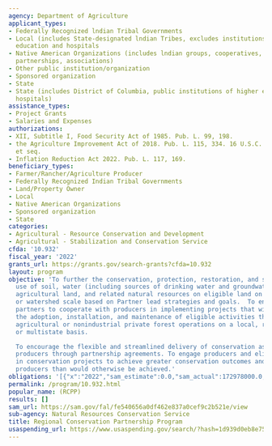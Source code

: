 ```yaml
---
agency: Department of Agriculture
applicant_types:
- Federally Recognized lndian Tribal Governments
- Local (includes State-designated lndian Tribes, excludes institutions of higher
  education and hospitals
- Native American Organizations (includes lndian groups, cooperatives, corporations,
  partnerships, associations)
- Other public institution/organization
- Sponsored organization
- State
- State (includes District of Columbia, public institutions of higher education and
  hospitals)
assistance_types:
- Project Grants
- Salaries and Expenses
authorizations:
- XII, Subtitle I, Food Security Act of 1985. Pub. L. 99, 198.
- the Agriculture Improvement Act of 2018. Pub. L. 115, 334. 16 U.S.C. &sect; 3871
  et seq.
- Inflation Reduction Act 2022. Pub. L. 117, 169.
beneficiary_types:
- Farmer/Rancher/Agriculture Producer
- Federally Recognized Indian Tribal Governments
- Land/Property Owner
- Local
- Native American Organizations
- Sponsored organization
- State
categories:
- Agricultural - Resource Conservation and Development
- Agricultural - Stabilization and Conservation Service
cfda: '10.932'
fiscal_year: '2022'
grants_url: https://grants.gov/search-grants?cfda=10.932
layout: program
objective: 'To further the conservation, protection, restoration, and sustainable
  use of soil, water (including sources of drinking water and groundwater), wildlife,
  agricultural land, and related natural resources on eligible land on a regional
  or watershed scale based on Partner lead strategies and goals.  To encourage eligible
  partners to cooperate with producers in implementing projects that will result in
  the adoption, installation, and maintenance of eligible activities that affect multiple
  agricultural or nonindustrial private forest operations on a local, regional, State,
  or multistate basis.

  To encourage the flexible and streamlined delivery of conservation assistance to
  producers through partnership agreements. To engage producers and eligible partners
  in conservation projects to achieve greater conservation outcomes and benefits for
  producers than would otherwise be achieved.'
obligations: '[{"x":"2022","sam_estimate":0.0,"sam_actual":172978000.0,"usa_spending_actual":5815350.19},{"x":"2023","sam_estimate":672546000.0,"sam_actual":0.0,"usa_spending_actual":17105604.48},{"x":"2024","sam_estimate":1237561000.0,"sam_actual":0.0,"usa_spending_actual":-358039.75}]'
permalink: /program/10.932.html
popular_name: (RCPP)
results: []
sam_url: https://sam.gov/fal/fe540656a0df462e837a0cef9c2b521e/view
sub-agency: Natural Resources Conservation Service
title: Regional Conservation Partnership Program
usaspending_url: https://www.usaspending.gov/search/?hash=1d939d0eb8e754d4b352d8e14ae1feaf
---
```

